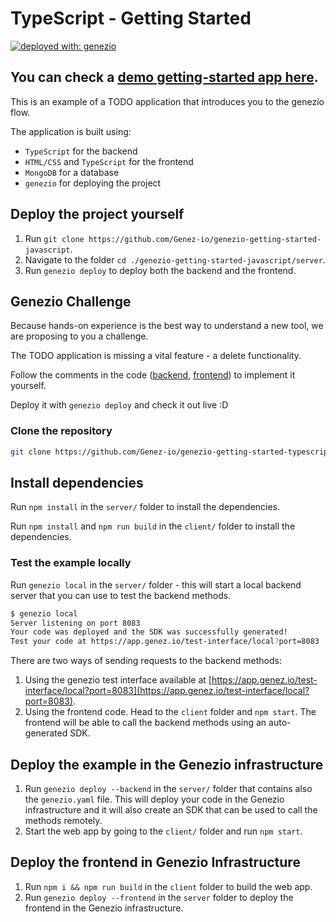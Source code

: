 # TypeScript - Getting Started

<div>

[![deployed with: genezio](https://img.shields.io/badge/deployed_with-genezio-6742c1.svg?labelColor=62C353&style=flat)](https://github.com/genez-io/genezio)

</div>

## You can check a [demo getting-started app here](https://silver-squealing-armadillo.app.genez.io).

This is an example of a TODO application that introduces you to the genezio flow.

The application is built using:
 * `TypeScript` for the backend
 * `HTML/CSS` and `TypeScript` for the frontend
 * `MongoDB` for a database
 * `genezio` for deploying the project

## Deploy the project yourself

1. Run `git clone https://github.com/Genez-io/genezio-getting-started-javascript`.
2. Navigate to the folder `cd ./genezio-getting-started-javascript/server`.
3. Run `genezio deploy` to deploy both the backend and the frontend.

## Genezio Challenge

Because hands-on experience is the best way to understand a new tool, we are proposing to you a challenge.

The TODO application is missing a vital feature - a delete functionality.

Follow the comments in the code ([backend](), [frontend]()) to implement it yourself.

Deploy it with `genezio deploy` and check it out live :D

### Clone the repository

```bash
git clone https://github.com/Genez-io/genezio-getting-started-typescript
```

## Install dependencies

Run `npm install` in the `server/` folder to install the dependencies.

Run `npm install` and `npm run build` in the `client/` folder to install the dependencies.

### Test the example locally

Run `genezio local` in the `server/` folder - this will start a local backend server that you can use to test the backend methods.
```bash
$ genezio local
Server listening on port 8083
Your code was deployed and the SDK was successfully generated!
Test your code at https://app.genez.io/test-interface/local?port=8083
```

There are two ways of sending requests to the backend methods:
1. Using the genezio test interface available at [https://app.genez.io/test-interface/local?port=8083](https://app.genez.io/test-interface/local?port=8083).
2. Using the frontend code. Head to the `client` folder and `npm start`. The frontend will be able to call the backend methods using an auto-generated SDK.

## Deploy the example in the Genezio infrastructure

1. Run `genezio deploy --backend` in the `server/` folder that contains also the `genezio.yaml` file. This will deploy your code in the Genezio infrastructure and it will also create an SDK that can be used to call the methods remotely.
2. Start the web app by going to the `client/` folder and run `npm start`.

## Deploy the frontend in Genezio Infrastructure
1. Run `npm i && npm run build` in the `client` folder to build the web app.
2. Run `genezio deploy --frontend` in the `server` folder to deploy the frontend in the Genezio infrastructure.
